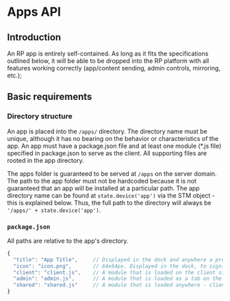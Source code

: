 # Apps API

## Introduction

An RP app is entirely self-contained. As long as it fits the specifications outlined below, it will be able to be dropped into the RP platform with all features working correctly (app/content sending, admin controls, mirroring, etc.);

## Basic requirements

### Directory structure

An app is placed into the `/apps/` directory. The directory name must be unique, although it has no bearing on the behavior or characteristics of the app. An app must have a package.json file and at least one module (*.js file) specified in package.json to serve as the client. All supporting files are rooted in the app directory.

The apps folder is guaranteed to be served at `/apps` on the server domain. The path to the app folder must not be hardcoded because it is not guaranteed that an app will be installed at a particular path. The app directory name can be found at `state.device('app')` via the STM object - this is explained below. Thus, the full path to the directory will always be `'/apps/' + state.device('app')`.

### `package.json`

All paths are relative to the app's directory.

```javascript
{
  "title": "App Title",     // Displayed in the dock and anywhere a pretty title is needed.
  "icon": "icon.png",       // 64x64px. Displayed in the dock, to signify a device is running an app, and in the loader.
  "client": "client.js",    // A module that is loaded on the client side - the actual activity that is run.
  "admin": "admin.js",      // A module that is loaded as a tab on the console side. This can control the activity.
  "shared": "shared.js"     // A module that is loaded anywhere - client, console or server.
}
```
